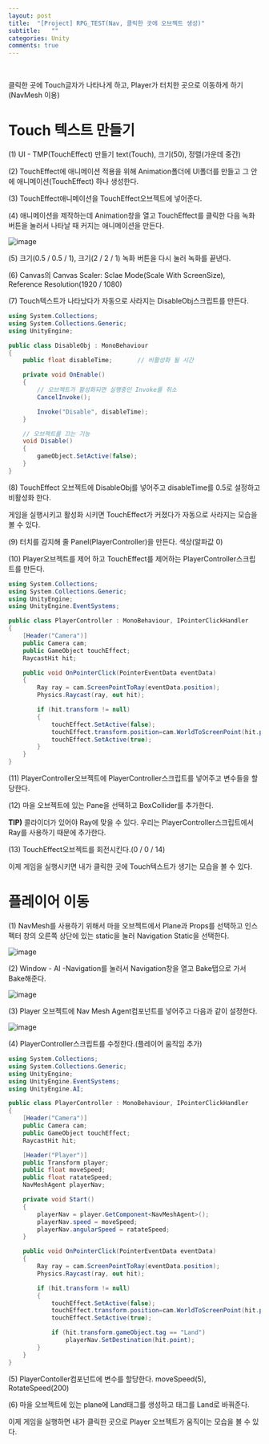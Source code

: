 ```yaml
---
layout: post
title:  "[Project] RPG_TEST(Nav, 클릭한 곳에 오브젝트 생성)"
subtitle:   ""
categories: Unity
comments: true
---
```


<br>

클릭한 곳에 Touch글자가 나타나게 하고, Player가 터치한 곳으로 이동하게 하기(NavMesh 이용)

# Touch 텍스트 만들기

(1) UI - TMP(TouchEffect) 만들기 text(Touch), 크기(50), 정렬(가운데 중간)

(2) TouchEffect에 애니메이션 적용을 위해 Animation폴더에 UI폴더를 만들고 그 안에 애니메이션(TouchEffect) 하나 생성한다.

(3) TouchEffect애니메이션을 TouchEffect오브젝트에 넣어준다.

(4) 애니메이션을 제작하는데 Animation창을 열고 TouchEffect를 클릭한 다음 녹화버튼을 눌러서 나타날 때 커지는 애니메이션을 만든다.

![image](https://user-images.githubusercontent.com/101051124/162625613-c76ce64f-c379-46ad-8d2d-e5fc035fd738.png)

(5) 크기(0.5 / 0.5 / 1), 크기(2 / 2 / 1) 녹화 버튼을 다시 눌러 녹화를 끝낸다.

(6) Canvas의 Canvas Scaler: Sclae Mode(Scale With ScreenSize), Reference Resolution(1920 / 1080)

(7) Touch텍스트가 나타났다가 자동으로 사라지는 DisableObj스크립트를 만든다.

```csharp
using System.Collections;
using System.Collections.Generic;
using UnityEngine;

public class DisableObj : MonoBehaviour
{
    public float disableTime;       // 비활성화 될 시간

    private void OnEnable()
    {
        // 오브젝트가 활성화되면 실행중인 Invoke를 취소
        CancelInvoke();

        Invoke("Disable", disableTime);
    }

    // 오브젝트를 끄는 기능
    void Disable()
    {
        gameObject.SetActive(false);
    }
}
```

(8) TouchEffect 오브젝트에 DisableObj를 넣어주고 disableTime를 0.5로 설정하고 비활성화 한다.

게임을 실행시키고 활성화 시키면 TouchEffect가 커졌다가 자동으로 사라지는 모습을 볼 수 있다.

(9) 터치를 감지해 줄 Panel(PlayerController)을 만든다. 색상(알파값 0)

(10) Player오브젝트를 제어 하고 TouchEffect를 제어하는 PlayerController스크립트를 만든다.

```csharp
using System.Collections;
using System.Collections.Generic;
using UnityEngine;
using UnityEngine.EventSystems;

public class PlayerController : MonoBehaviour, IPointerClickHandler
{
    [Header("Camera")]
    public Camera cam;
    public GameObject touchEffect;   
    RaycastHit hit;

    public void OnPointerClick(PointerEventData eventData)
    {
        Ray ray = cam.ScreenPointToRay(eventData.position);
        Physics.Raycast(ray, out hit);

        if (hit.transform != null)
        {
            touchEffect.SetActive(false);
            touchEffect.transform.position=cam.WorldToScreenPoint(hit.point);
            touchEffect.SetActive(true);
        }
    }
}
```

(11) PlayerController오브젝트에 PlayerController스크립트를 넣어주고 변수들을 할당한다.

(12) 마을 오브젝트에 있는 Pane을 선택하고 BoxCollider를 추가한다.

**TIP)** 콜라이더가 있어야 Ray에 맞을 수 있다. 우리는 PlayerController스크립트에서 Ray를 사용하기 때문에 추가한다.

(13) TouchEffect오브젝트를 회전시킨다.(0 / 0 / 14)

이제 게임을 실행시키면 내가 클릭한 곳에 Touch텍스트가 생기는 모습을 볼 수 있다.

# 플레이어 이동

(1) NavMesh를 사용하기 위해서 마을 오브젝트에서 Plane과 Props를 선택하고 인스펙터 창의 오른쪽 상단에 있는 static을 눌러 Navigation Static을 선택한다.

![image](https://user-images.githubusercontent.com/101051124/162627362-2f2ef3b2-964f-410f-8d0a-f6269e78a6a6.png)

(2) Window - AI -Navigation를 눌러서 Navigation창을 열고 Bake탭으로 가서 Bake해준다.

![image](https://user-images.githubusercontent.com/101051124/162627428-df734cfa-58a3-4475-8450-5b4871b8c616.png)

(3) Player 오브젝트에 Nav Mesh Agent컴포넌트를 넣어주고 다음과 같이 설정한다.

![image](https://user-images.githubusercontent.com/101051124/162627517-6ce9a0be-f2d5-4ea6-859a-7ca77dac3cae.png)

(4) PlayerController스크립트를 수정한다.(플레이어 움직임 추가)

```csharp
using System.Collections;
using System.Collections.Generic;
using UnityEngine;
using UnityEngine.EventSystems;
using UnityEngine.AI;

public class PlayerController : MonoBehaviour, IPointerClickHandler
{
    [Header("Camera")]
    public Camera cam;
    public GameObject touchEffect;   
    RaycastHit hit;

    [Header("Player")]
    public Transform player;
    public float moveSpeed;
    public float ratateSpeed;
    NavMeshAgent playerNav;

    private void Start()
    {
        playerNav = player.GetComponent<NavMeshAgent>();
        playerNav.speed = moveSpeed;
        playerNav.angularSpeed = ratateSpeed;
    }

    public void OnPointerClick(PointerEventData eventData)
    {
        Ray ray = cam.ScreenPointToRay(eventData.position);
        Physics.Raycast(ray, out hit);

        if (hit.transform != null)
        {
            touchEffect.SetActive(false);
            touchEffect.transform.position=cam.WorldToScreenPoint(hit.point);
            touchEffect.SetActive(true);

            if (hit.transform.gameObject.tag == "Land")
                playerNav.SetDestination(hit.point);
        }
    }
}
```

(5) PlayerContoller컴포넌트에 변수를 할당한다. moveSpeed(5), RotateSpeed(200)

(6) 마을 오브젝트에 있는 plane에 Land태그를 생성하고 태그를 Land로 바꿔준다.

이제 게임을 실행하면 내가 클릭한 곳으로 Player 오브젝트가 움직이는 모습을 볼 수 있다.